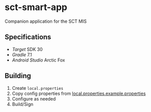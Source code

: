 # sct-smart-app
Companion application for the SCT MIS

## Specifications

- *Target* SDK 30
- *Gradle* 7.1
- *Android Studio* Arctic Fox

## Building

1. Create ```local.properties``` 
2. Copy config properties from [local.properties.example.properties](local.properties.example.properties)
3. Configure as needed
4. Build/Sign